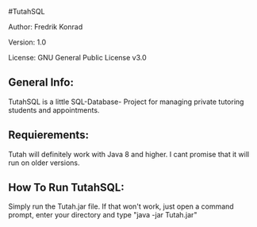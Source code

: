 #TutahSQL

Author: Fredrik Konrad

Version: 1.0

License: GNU General Public License v3.0

General Info:
---------------------------------------------------------
TutahSQL is a little SQL-Database- Project for managing private tutoring students and appointments.

Requierements:
---------------------------------------------------------
Tutah will definitely work with Java 8 and higher. I cant promise that it will run on older versions.

How To Run TutahSQL:
---------------------------------------------------------
Simply run the Tutah.jar file. If that won't work, just open a command prompt, enter your directory and type "java -jar Tutah.jar"
